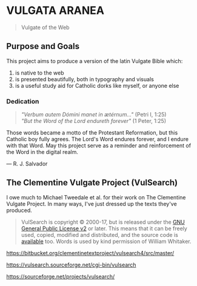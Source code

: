 # VULGATA ARANEA

> Vulgate of the Web

## Purpose and Goals

This project aims to produce a version of the latin Vulgate Bible which:

1. is native to the web
1. is presented beautifully, both in typography and visuals
1. is a useful study aid for Catholic dorks like myself, or anyone else

### Dedication

> _"Verbum autem Dómini manet in ætérnum..."_ (Petri I, 1:25)  
_"But the Word of the Lord endureth forever"_ (1 Peter, 1:25)

Those words became a motto of the Protestant Reformation, but this Catholic boy fully agrees. The Lord's Word endures forever, and I endure with that Word. May this project serve as a reminder and reinforcement of the Word in the digital realm.

— R. J. Salvador

## The Clementine Vulgate Project (VulSearch)

I owe much to Michael Tweedale et al. for their work on The Clementine Vulgate Project. In many ways, I've just dressed up the texts they've produced.

> VulSearch is copyright © 2000-17, but is released under the [GNU General Public License v2](https://www.gnu.org/licenses/old-licenses/gpl-2.0.en.html) or later. This means that it can be freely used, copied, modified and distributed, and the source code is [available](https://bitbucket.org/clementinetextproject/vulsearch4) too. Words is used by kind permission of William Whitaker.

https://bitbucket.org/clementinetextproject/vulsearch4/src/master/

https://vulsearch.sourceforge.net/cgi-bin/vulsearch

https://sourceforge.net/projects/vulsearch/
